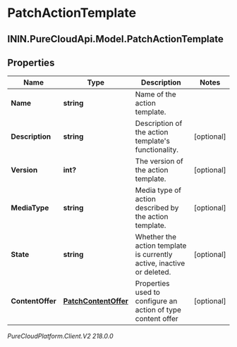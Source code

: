 # PatchActionTemplate

## ININ.PureCloudApi.Model.PatchActionTemplate

## Properties

|Name | Type | Description | Notes|
|------------ | ------------- | ------------- | -------------|
| **Name** | **string** | Name of the action template. | |
| **Description** | **string** | Description of the action template&#39;s functionality. | [optional] |
| **Version** | **int?** | The version of the action template. | [optional] |
| **MediaType** | **string** | Media type of action described by the action template. | [optional] |
| **State** | **string** | Whether the action template is currently active, inactive or deleted. | [optional] |
| **ContentOffer** | [**PatchContentOffer**](PatchContentOffer) | Properties used to configure an action of type content offer | [optional] |



_PureCloudPlatform.Client.V2 218.0.0_
